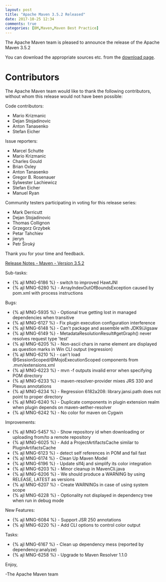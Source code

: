```yaml
---
layout: post
title: "Apache Maven 3.5.2 Released"
date: 2017-10-25 12:34
comments: true
categories: [BM,Maven,Maven Best Practice]
---
```

The Apache Maven team is pleased to announce the release of the Apache
Maven 3.5.2

You can download the appropriate sources etc. from the [download page](http://maven.apache.org/download.cgi).


Contributors
============
The Apache Maven team would like to thank the following contributors,
without whom this release would not have been possible:

Code contributors:

- Mario Krizmanic
- Dejan Stojadinovic
- Anton Tanasenko
- Stefan Eicher

Issue reporters:

- Marcel Schutte
- Mario Krizmanic
- Charles Gould
- Brian Oxley
- Anton Tanasenko
- Gregor B. Rosenauer
- Sylwester Lachiewicz
- Stefan Eicher
- Manuel Ryan

Community testers participating in voting for this release series:

- Mark Derricutt
- Dejan Stojadinovic
- Thomas Collignon
- Grzegorz Grzybek
- Petar Tahchiev
- jieryn
- Petr Široký

Thank you for your time and feedback.


[Release Notes - Maven - Version 3.5.2](https://issues.apache.org/jira/secure/ReleaseNote.jspa?projectId=12316922&version=12338964)

<!-- more -->

Sub-tasks:

 * {% ajl MNG-6186 %} - switch to improved HawtJNI
 * {% ajl MNG-6280 %} - ArrayIndexOutOfBoundsException caused by pom.xml with process instructions

Bugs:

 * {% ajl MNG-5935 %} - Optional true getting lost in managed dependencies when transitive
 * {% ajl MNG-6127 %} - Fix plugin execution configuration interference
 * {% ajl MNG-6148 %} - Can't package and assemble with JDK9/Jigsaw
 * {% ajl MNG-6149 %} - MetadataResolutionResult#getGraph() never resolves request type 'test'
 * {% ajl MNG-6205 %} - Non-ascii chars in name element are displayed as question marks in Win CLI output (regression)
 * {% ajl MNG-6210 %} - can't load @SessionScoped/@MojoExecutionScoped components from .mvn/extensions.xml
 * {% ajl MNG-6223 %} - mvn -f outputs invalid error when specifying POM directory
 * {% ajl MNG-6233 %} - maven-resolver-provider mixes JRS 330 and Plexus annotations
 * {% ajl MNG-6234 %} - Regression 6182a208: library.jansi.path does not point to proper directory
 * {% ajl MNG-6240 %} - Duplicate components in plugin extension realm when plugin depends on maven-aether-resolver
 * {% ajl MNG-6242 %} - No color for maven on Cygwin

Improvements:

 * {% ajl MNG-5457 %} - Show repository id when downloading or uploading from/to a remote repository
 * {% ajl MNG-6025 %} - Add a ProjectArtifactsCache similar to PluginArtifactsCache
 * {% ajl MNG-6123 %} - detect self references in POM and fail fast
 * {% ajl MNG-6174 %} - Clean Up Maven Model
 * {% ajl MNG-6196 %} - Update slf4j and simplify its color integration
 * {% ajl MNG-6203 %} - Minor cleanup in MavenCli.java
 * {% ajl MNG-6206 %} - We should produce a WARNING by using RELEASE, LATEST as versions
 * {% ajl MNG-6207 %} - Create WARNINGs in case of using system scope
 * {% ajl MNG-6228 %} - Optionality not displayed in dependency tree when run in debug mode

New Features:

 * {% ajl MNG-6084 %} - Support JSR 250 annotations
 * {% ajl MNG-6220 %} - Add CLI options to control color output

Tasks:

 * {% ajl MNG-6167 %} - Clean up dependency mess (reported by dependency:analyze)
 * {% ajl MNG-6258 %} - Upgrade to Maven Resolver 1.1.0

Enjoy,

-The Apache Maven team
